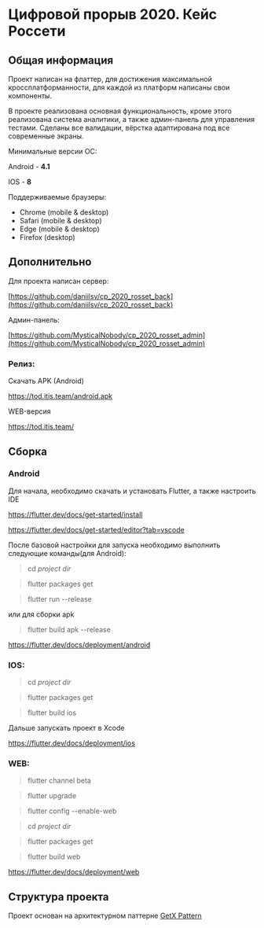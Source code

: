 # Цифровой прорыв 2020. Кейс Россети





## Общая информация

Проект написан на флаттер, для достижения максимальной кроссплатформанности, для каждой из платформ написаны свои компоненты.

В проекте реализована основная функциональность, кроме этого реализована система аналитики, а также админ-панель для управления тестами. 
Сделаны все валидации, вёрстка адаптирована под все современные экраны.



Минимальные версии ОС:

Android - **4.1**

IOS - **8**

Поддерживаемые браузеры:
-   Chrome (mobile & desktop)
-   Safari (mobile & desktop)
-   Edge (mobile & desktop)
-   Firefox (desktop)


## Дополнительно


Для проекта написан сервер:

[https://github.com/daniilsv/cp_2020_rosset_back](https://github.com/daniilsv/cp_2020_rosset_back)

Админ-панель:

[https://github.com/MysticalNobody/cp_2020_rosset_admin](https://github.com/MysticalNobody/cp_2020_rosset_admin)


### Релиз:



Скачать APK (Android)

https://tod.itis.team/android.apk

WEB-версия

https://tod.itis.team/




## Сборка

### Android

Для начала, необходимо скачать и установать Flutter, а также настроить IDE

https://flutter.dev/docs/get-started/install

https://flutter.dev/docs/get-started/editor?tab=vscode

После базовой настройки для запуска необходимо выполнить следующие команды(для Android):



> cd *project dir*

> flutter packages get

> flutter run --release

или для сборки apk

> flutter build apk --release



https://flutter.dev/docs/deployment/android



###  IOS:



> cd *project dir*

> flutter packages get

> flutter build ios

Дальше запускать проект в Xcode



https://flutter.dev/docs/deployment/ios


###  WEB:

> flutter channel beta

> flutter upgrade

> flutter config --enable-web

> cd *project dir*

> flutter packages get

> flutter build web

https://flutter.dev/docs/deployment/web

## Структура проекта

Проект основан на архитектурном паттерне [GetX Pattern](https://github.com/kauemurakami/getx_pattern)
